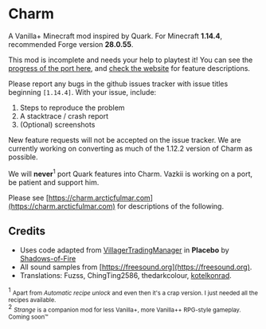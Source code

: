 # Charm

A Vanilla+ Minecraft mod inspired by Quark.  For Minecraft **1.14.4**, recommended Forge version **28.0.55**.

This mod is incomplete and needs your help to playtest it! 
You can see the [progress of the port here](https://trello.com/b/gHRK61AF/works-like-a-charm),
and [check the website](https://charm.arcticfulmar.com) for feature descriptions.

Please report any bugs in the github issues tracker with issue titles beginning `[1.14.4]`. With your issue, include:
1. Steps to reproduce the problem
2. A stacktrace / crash report
3. (Optional) screenshots

New feature requests will not be accepted on the issue tracker.  We are currently working on converting as much
of the 1.12.2 version of Charm as possible.

We will **never**<sup>1</sup> port Quark features into Charm.  Vazkii is working on a port, be patient and support him.


Please see [https://charm.arcticfulmar.com](https://charm.arcticfulmar.com) for descriptions of the following.

## Credits

* Uses code adapted from [VillagerTradingManager](https://github.com/Shadows-of-Fire/Placebo/blob/1.14/src/main/java/shadows/placebo/trading/VillagerTradingManager.java) in **Placebo** by [Shadows-of-Fire](https://github.com/Shadows-of-Fire)
* All sound samples from [https://freesound.org](https://freesound.org).
* Translations: Fuzss, ChingTing2586, thedarkcolour, [kotelkonrad](https://github.com/kotelkonrad).


<sup>1</sup> <small>Apart from *Automatic recipe unlock* and even then it's a crap version. I just needed all the recipes available.</small>  
<sup>2</sup> <small>*Strange* is a companion mod for less Vanilla+, more Vanilla++ RPG-style gameplay.  Coming soon&trade;</small>  